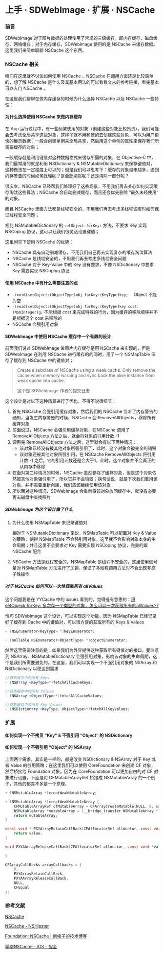 # 上手 · SDWebImage · 扩展 · NSCache

### 前言

SDWebImage 对于图片数据的处理使用了常规的三级缓存，即内存缓存、磁盘缓存、网络缓存；对于内存缓存，SDWebImage 使用的是 NSCache 来缓存数据。这里我们来简单聊聊 NSCache 这个东西。

### NSCache 相关

咱们在这里就不讨论如何使用 NSCache ，NSCache 在调用方面还是比较简单的，想了解 NSCache 是什么及其基本用法的可以看看文末的参考链接，看完基本可以入门 NSCache 。

在这里我们聊聊在做内存缓存的时候为什么选择 NSCache 以及 NSCache 一些特性：

#### 为什么选择使用 NSCache 来做内存缓存

在 App 运行过程中，有一些频繁使用的对象（创建这些对象比较昂贵），我们可能会去考虑全局共享这些对象，这样子就不用频繁的去创建这些对象，可以为用户更快的展示数据；一般会创建单例来全局共享，然后用这个单例的属性来保存我们所需要缓存的对象；

一般缓存就是利用键值对这种数据格式来缓存所需的对象，在 Objective-C 中，我们最常用的就是利用 NSDictionary & NSMutableDictionary 来保存键值对，这种做法在一定程度上可以的；但是我们可以思考下：缓存的对象越来越多，遇到内存警告的时候如何处理呢？是全部清除呢？还是清除一部分呢？

很庆幸，NSCache 已经帮我们处理好了这些场景，不用我们再去关心如何实现缓存淘汰这些算法；NSCache 会自动删减缓存，而且还会优先删除 “最久未经使用” 的对象。

而且 NSCache 里面方法都是线程安全的，不用我们再去考虑多线程调度时如何保证线程安全问题；

相比 NSMutableDictionary 的 `setObject:forKey:` 方法，不要求 Key 实现 NSCoping 协议，这可以让我们很灵活设置键值；

这里列举下使用 NSCache 的优势：

* NSCache 具有自动删减缓存，不用我们自己再去实现复杂的缓存淘汰算法
* NSCache 是线程安全的，不用我们再去考虑多线程安全问题
* NSCache 对于 Key-Value 中的 Key 没有要求，不像 NSDictionary 中要求 Key 需要实现 NSCoping 协议

#### 使用 NSCache 中有什么需要注意的点

- `-(void)setObject:(ObjectType)obj forKey:(KeyType)key;  `  Object 不能为空
- `-(void)setObject:(ObjectType)obj forKey:(KeyType)key cost:(NSUInteger)g;`  不能根据 cost 来完成特殊的行为，因为缓存的移除顺序并不是根据这个 cost 来移除的
- NSCache 会强引用对象

#### SDWebImage 中使用 NSCache 缓存中一个有趣的设计

前面我们说过 SDWebImage 做图片内存缓存是用 NSCache 来实现的，但是 SDWebImage 在利用 NSCache 进行缓存的的同时，用了一个 NSMapTable 保存了缓存到 NSCache 中的键值对；

> Create a subclass of NSCache using a weak cache. Only remove the cache when memory warning and sync back the alive instance from weak cache into cache.
>
> 这个是 SDWebImage 作者的提交日志

这个设计是对以下这种场景进行了优化，不得不说很细节：

1. 首先 NSCache 会强引用缓存对象，然后我们的 NSCache 监听了内存警告的通知，当发生内存警告的时候，NSCache 会 RemoveAllObjects，移除所有缓存对象
2. 前面说过，NSCache 会强引用缓存对象，在NSCache 调用了 RemoveAllObjects 方法之后，就会将对象的引用计数 -1
3. 调用完 RemoveAllObjects 方法之后，这里就会有以下两种情况：
   * 该对象已经没有被其他对象所强引用了，此时，这个对象会被完全的销毁
   * 该对象还被其他对象所强引用，在 NSCache RemoveAllObjects 将引用计数 -1 之后，它的引用计数还是会大于1，此时，这个对象并不会真正的从内存中移除
4. 在面对第二种情况的时候，NSCache 虽然移除了缓存对象，但是这个对象依然被其他对象强引用了，所以它并不会销毁；换句话说，就是下次我们重用该对象，并不需要重新创建，我们应该继续使用该对象
5. 所以面对这种情况，SDWebImage 会重新将该对象放回缓存中，就没有必要再去磁盘中查找照片

##### SDWebImage 为这个设计做了什么

1. 为什么使用 NSMapTable 来记录键值对

   相对于 NSMutableDictionary 来说，NSMapTable 可以配置对 Key & Value 的策略，使得 NSMapTable 不会强引用对象，这里就不会影响对象本身的生命周期；并且这里不会要求对 Key 需要实现 NSCoping 协议，完美的跟 NSCache 配合

2. NSCache 方法是线程安全的，NSMapTable 是线程不安全的，这里使用信号量对 NSMapTable 方法进行了加锁，保证了多线程调用方法时不会出现非原子性操作

##### 对于 NSCache 如何可以一次性获取所有 allValues

这个问题我是在 YYCache 中的 issues 看到的，觉得挺有意思的：[用setObjeck:forKey: 多次存一个类型的对象，怎么可以一次获取所有的allValues??](https://github.com/ibireme/YYCache/issues/44)

恰巧 SDWebImage 这个设计，可以实现这个功能，因为 NSMapTable 已经记录好了缓存到 Cache 中的键值对，可以很方便的获取所有的 Keys & Values

```objective-c
- (NSEnumerator<KeyType> *)keyEnumerator;

- (nullable NSEnumerator<ObjectType> *)objectEnumerator;
```

然后这里需要注意的是：如果我们为外界提供这种获取所有键值对的接口，要注意到 NSArray、NSMutableDictionary 会强引用对象，影响该对象的生命周期，这个是我们所需要避免的。在这里，我们可以实现一个不强引用对象的 NSArray 和 NSDictionary 以便达到需求

```objective-c
//获取缓存中的所有 Keys
- (NSArray <KeyType>*)fetchAllCacheKeys;

//获取缓存中的所有 Values
- (NSArray <ObjectType>*)fetchAllCacheValues;

//获取缓存中的所有 Key-Values
- (NSDictionary <KeyType, ObjectType>*)fetchAllKeyValues;
```

###  扩展

#### 如何实现一个不拷贝 “Key”  & 不强引用 “Object” 的 NSDictionary

#### 如何实现一个不强引用 “Object” 的 NSArray

上面两个需求，其实是一样的，都是改变 NSDictionary & NSArray 对于 Key 或者 Value 的引用策略；在这里我们可以使用 CoreFoundation 来创建 CF 对象，然后桥接给 Foundation 对象，因为在 CoreFoundation 可以更加自由的对 CF 对象进行设置，下面是对 CFMutableArrayRef 桥接成 NSMutableArray 的一个例子，其他的都差不多是一个原理。

```objective-c
+ (NSMutableArray *)creatWeakMutableArray;

+ (NSMutableArray *)creatWeakMutableArray {
    CFMutableArrayRef cfMutableArray = CFArrayCreateMutable(NULL, 0, &arrayCallbacks);
    NSMutableArray *mutableArray = (__bridge_transfer NSMutableArray *) cfMutableArray;
    return mutableArray;
}

const void * PXYArrayRetainCallBack(CFAllocatorRef allocator, const void *value) {
    return value;
}

void PXYAArrayReleaseCallBack(CFAllocatorRef allocator, const void *value) {
    
}

CFArrayCallBacks arrayCallbacks = {
    0,
    PXYArrayRetainCallBack,
    PXYAArrayReleaseCallBack,
    NULL,
    CFEqual
};
```

### 参考文献

[NSCache](https://www.jianshu.com/p/5e69e211b161)

[NSCache - NSHipster](http://nshipster.cn/nscache/)

[Foundation: NSCache | 南峰子的技术博客](http://southpeak.github.io/2015/02/11/cocoa-foundation-nscache/)

[聊聊NSCache - iOS - 掘金](https://juejin.im/entry/5948bd53fe88c2006a93744e)



### 